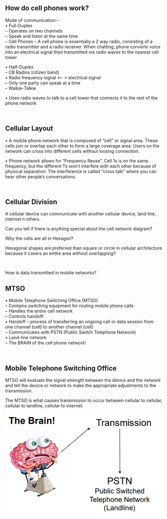 ## How do cell phones work?  

Mode of communication:-  
• Full-Duplex  
– Operates on two channels  
– Speak and listen at the same time  
– Cell Phones – A cell phone is essentially a 2 way radio, consisting of a radio transmitter and a radio receiver. When chatting, phone converts voice into an electrical signal then transmitted via radio waves to the nearest cell tower  

• Half-Duplex  
– CB Radios (citizen band)  
• Radio frequency signal <-- > electrical signal  
– Only one party can speak at a time  
– Walkie-Talkie  

• Uses radio waves to talk to a cell tower that connects it to the rest of the phone network  

<br>

## Cellular Layout  

• A mobile phone network that is composed of “cell” or signal area. These cells join or overlap each other to form a large coverage area. Users on the network can cross into different cells without loosing connection.  

• Phone network allows for “Frequency Reuse”. Cell 1s is on the same frequency, but the different 1’s won’t interfere with each other because of physical separation. The interference is called “cross talk” where you can hear other people’s conversations.  

<br>

## Cellular Division  

A cellular device can communicate with another cellular device, land line, internet n others.  

Can you tell if there is anything special about the cell network diagram?  

Why the cells are all in Hexagon?  

Hexagonal shapes are preferred than square or circle in cellular architecture because it covers an entire area without overlapping!!  

<br>

How is data transmitted in mobile networks?  

## MTSO  

• Mobile Telephone Switching Office (MTSO)  
– Contains switching equipment for routing mobile phone calls  
– Handles the entire cell network  
– Controls handoff  
• Handoff – process of transferring an ongoing call or data session from one channel (cell) to another channel (cell)  
– Communicates with PSTN (Public Switch Telephone Network)  
• Land-line network  
– The BRAIN of the cell phone network!  

<br>

## Mobile Telephone Switching Office  

MTSO will evaluate the signal strength between the device and the network and tell the device or network to make the appropriate adjustments to the transmission.  

The MTSO is what causes transmission to occur between cellular to cellular, cellular to landline, cellular to internet.  

![image](../DFI/images/mtso.png)  